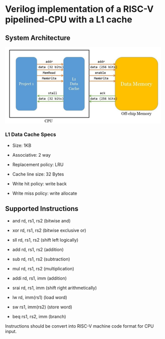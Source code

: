 # Verilog implementation of a RISC-V pipelined-CPU with a L1 cache

## System Architecture

![](./img/SA.png)

### L1 Data Cache Specs

- Size: 1KB

- Associative: 2 way

- Replacement policy: LRU

- Cache line size: 32 Bytes

- Write hit policy: write back

- Write miss policy: write allocate

## Supported Instructions

- and rd, rs1, rs2 (bitwise and)

- xor rd, rs1, rs2 (bitwise exclusive or)

- sll rd, rs1, rs2 (shift left logically)

- add rd, rs1, rs2 (addition)

- sub rd, rs1, rs2 (subtraction)

- mul rd, rs1, rs2 (multiplication)

- addi rd, rs1, imm (addition)

- srai rd, rs1, imm (shift right arithmetically)

- lw rd, imm(rs1) (load word)

- sw rs1, imm(rs2) (store word)

- beq rs1, rs2, imm (branch)

Instructions should be convert into RISC-V machine code format for CPU input.
